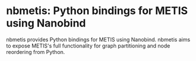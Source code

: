 # nbmetis: Python bindings for METIS using Nanobind

nbmetis provides Python bindings for METIS using Nanobind.
nbmetis aims to expose METIS's full functionality
for graph partitioning and node reordering from Python.
